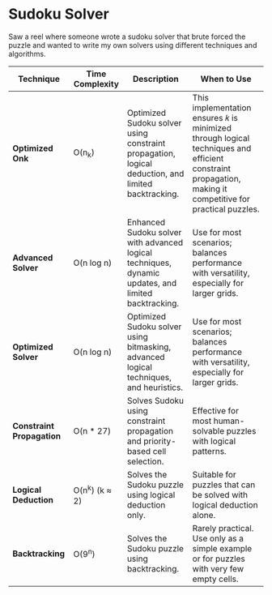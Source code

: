 
# Sudoku Solver

Saw a reel where someone wrote a sudoku solver that brute forced the puzzle and wanted to write my own solvers using different techniques and algorithms.

| **Technique**                  | **Time Complexity**         | **Description**                                                                                 | **When to Use**                                                                                       |
|--------------------------------|-----------------------------|-------------------------------------------------------------------------------------------------|-------------------------------------------------------------------------------------------------------|
| **Optimized Onk**           | O(n<sub>k</sub>)     | Optimized Sudoku solver using constraint propagation, logical deduction, and limited backtracking.       | This implementation ensures 𝑘 is minimized through logical techniques and efficient constraint propagation, making it competitive for practical puzzles.          |
| **Advanced Solver**           | O(n log n)     | Enhanced Sudoku solver with advanced logical techniques, dynamic updates, and limited backtracking.       | Use for most scenarios; balances performance with versatility, especially for larger grids.          |
| **Optimized Solver**           | O(n log n)     | Optimized Sudoku solver using bitmasking, advanced logical techniques, and heuristics.       | Use for most scenarios; balances performance with versatility, especially for larger grids.          |
| **Constraint Propagation**     | O(n * 27)                  | Solves Sudoku using constraint propagation and priority-based cell selection.     | Effective for most human-solvable puzzles with logical patterns.                                    |
| **Logical Deduction**         | O(n<sup>k</sup>) (k ≈ 2)             | Solves the Sudoku puzzle using logical deduction only.                              | Suitable for puzzles that can be solved with logical deduction alone.                              |
| **Backtracking**         | O(9<sup>n</sup>)                     | Solves the Sudoku puzzle using backtracking.             | Rarely practical. Use only as a simple example or for puzzles with very few empty cells.             |




